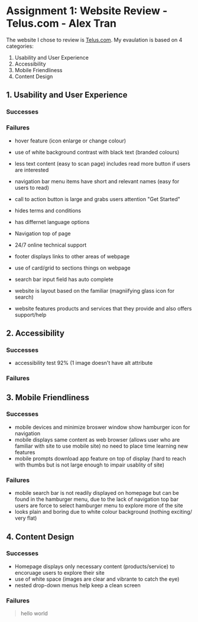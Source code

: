 # Assignment 1: Website Review - Telus.com - Alex Tran
The website I chose to review is [Telus.com](https://www.telus.com/en/). My evaulation is based on 4 categories:

1. Usability and User Experience
2. Accessibility
3. Mobile Friendliness
4. Content Design

## 1. Usability and User Experience
### Successes

### Failures

- hover feature (icon enlarge or change colour)
- use of white background contrast with black text (branded colours)
- less text content (easy to scan page) includes read more button if users are interested
- navigation bar menu items have short and relevant names (easy for users to read)

- call to action button is large and grabs users attention "Get Started"

- hides terms and conditions
- has differnet language options
- Navigation top of page 
- 24/7 online technical support

- footer displays links to other areas of webpage

- use of card/grid to sections things on webpage

- search bar input field has auto complete
- website is layout based on the familiar (magniifying glass icon for search) 

- website features products and services that they provide and also offers support/help

## 2. Accessibility
### Successes
- accessibility test 92% (1 image doesn't have alt attribute
### Failures

## 3. Mobile Friendliness
### Successes
- mobile devices and minimize broswer window show hamburger icon for navigation
- mobile displays same content as web browser (allows user who are familiar with site to use mobile site) no need to place time learning new features
- mobile prompts download app feature on top of display (hard to reach with thumbs but is not large enough to impair usablity of site)
### Failures
- mobile search bar is not readily displayed on homepage but can be found in the hamburger menu, due to the lack of navigation top bar users are force to select hamburger menu to explore more of the site
- looks plain and boring due to white colour background (nothing exciting/ very flat)

## 4. Content Design
### Successes
- Homepage displays only necessary content (products/service) to encoruage users to explore their site
- use of white space (images are clear and vibrante to catch the eye)
- nested drop-down menus help keep a clean screen
### Failures


>hello world
